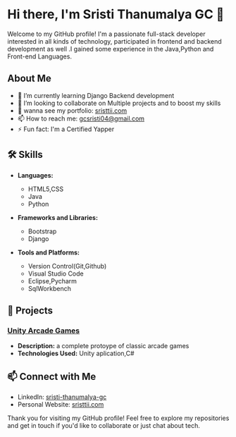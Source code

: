 # Hi there, I'm Sristi Thanumalya GC 👋

Welcome to my GitHub profile! I'm a passionate full-stack developer interested in all kinds of technology, participated in frontend and backend development as well .I gained some experience in the Java,Python and Front-end Languages.

## About Me

- 🌱 I’m currently learning Django Backend development
- 👯 I’m looking to collaborate on Multiple projects and to boost my skills
- 💬 wanna see my portfolio: [sristtii.com](https://sristtiii.netlify.app/)
- 📫 How to reach me: [gcsristi04@gmail.com](mailto:gcsristi04@example.com)
- ⚡ Fun fact: I'm a Certified Yapper

## 🛠 Skills

- **Languages:**
  - HTML5,CSS
  - Java
  - Python

- **Frameworks and Libraries:**
  - Bootstrap
  - Django

- **Tools and Platforms:**
  -  Version Control(Git,Github)
  -  Visual Studio Code
  -  Eclipse,Pycharm
  -  SqlWorkbench

## 📂 Projects

### [Unity Arcade Games](https://github.com/sristtii?tab=repositories)
- **Description:** a complete protoype of classic arcade games
- **Technologies Used:** Unity aplication,C#
  
## 📫 Connect with Me

- LinkedIn: [sristi-thanumalya-gc](www.linkedin.com/in/sristi-thanumalya-gc-817863293)
- Personal Website: [sristtii.com](https://sristtiii.netlify.app/)

 Thank you for visiting my GitHub profile! 
 Feel free to explore my repositories and get in touch if you'd like to collaborate or just chat about tech.

